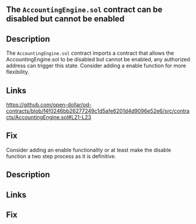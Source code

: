 ##  The `AccountingEngine.sol` contract can be disabled but cannot be enabled 

## Description

The `AccountingEngine.sol` contract imports a contract that allows the AccountingEngine.sol to be disabled but cannot be enabled, any authorized address can trigger this state. Consider adding a enable function for more flexibility. 

## Links

https://github.com/open-dollar/od-contracts/blob/f4f0246bb26277249c1d5afe6201d4d9096e52e6/src/contracts/AccountingEngine.sol#L21-L23

## Fix

Consider adding an enable functionality or at least make the disable function a two step process as it is definitive.


## 
## Description
## Links
## Fix